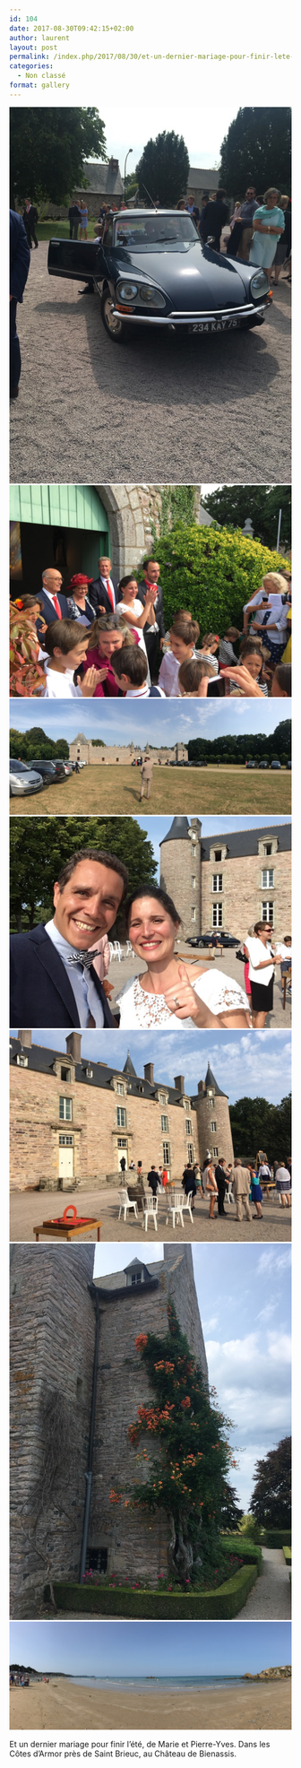 ```yaml
---
id: 104
date: 2017-08-30T09:42:15+02:00
author: laurent
layout: post
permalink: /index.php/2017/08/30/et-un-dernier-mariage-pour-finir-lete-de-marie/
categories:
  - Non classé
format: gallery
---
```

<img src="/images/2017/08/tumblr_ovhsallz7Y1uuvt0bo1_1280.jpg" />
<img src="/images/2017/08/tumblr_ovhsallz7Y1uuvt0bo2_1280.jpg" />
<img src="/images/2017/08/tumblr_ovhsallz7Y1uuvt0bo3_1280.jpg" />
<img src="/images/2017/08/tumblr_ovhsallz7Y1uuvt0bo4_1280.jpg" />
<img src="/images/2017/08/tumblr_ovhsallz7Y1uuvt0bo5_1280.jpg" />
<img src="/images/2017/08/tumblr_ovhsallz7Y1uuvt0bo6_1280.jpg" />
<img src="/images/2017/08/tumblr_ovhsallz7Y1uuvt0bo7_1280.jpg" />

Et un dernier mariage pour finir l&rsquo;été, de Marie et Pierre-Yves. Dans les Côtes d&rsquo;Armor près de Saint Brieuc, au Château de Bienassis.